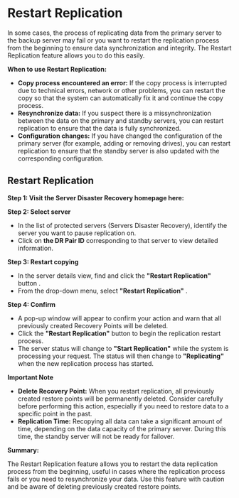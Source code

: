 # Restart Replication

In some cases, the process of replicating data from the primary server to the backup server may fail or you want to restart the replication process from the beginning to ensure data synchronization and integrity. The Restart Replication feature allows you to do this easily.

**When to use Restart Replication:**

* **Copy process encountered an error:** If the copy process is interrupted due to technical errors, network or other problems, you can restart the copy so that the system can automatically fix it and continue the copy process.
* **Resynchronize data:** If you suspect there is a missynchronization between the data on the primary and standby servers, you can restart replication to ensure that the data is fully synchronized.
* **Configuration changes:** If you have changed the configuration of the primary server (for example, adding or removing drives), you can restart replication to ensure that the standby server is also updated with the corresponding configuration.

## Restart Replication <a href="#khoi-dong-lai-restart-replication" id="khoi-dong-lai-restart-replication"></a>

**Step 1: Visit the Server Disaster Recovery homepage here:**

**Step 2: Select server**

* In the list of protected servers (Servers Disaster Recovery), identify the server you want to pause replication on.
* Click on **the DR Pair ID** corresponding to that server to view detailed information.

**Step 3: Restart copying**

* In the server details view, find and click the **"Restart Replication"** button .
* From the drop-down menu, select **"Restart Replication"** .

**Step 4: Confirm**

* A pop-up window will appear to confirm your action and warn that all previously created Recovery Points will be deleted.
* Click the **"Restart Replication"** button to begin the replication restart process.
* The server status will change to **"Start Replication"** while the system is processing your request. The status will then change to **"Replicating"** when the new replication process has started.

**Important Note**

* **Delete Recovery Point:** When you restart replication, all previously created restore points will be permanently deleted. Consider carefully before performing this action, especially if you need to restore data to a specific point in the past.
* **Replication Time:** Recopying all data can take a significant amount of time, depending on the data capacity of the primary server. During this time, the standby server will not be ready for failover.

**Summary:**

The Restart Replication feature allows you to restart the data replication process from the beginning, useful in cases where the replication process fails or you need to resynchronize your data. Use this feature with caution and be aware of deleting previously created restore points.
